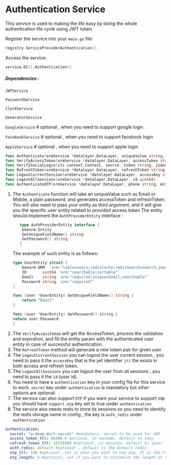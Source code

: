 # Authentication Service
This service is used to making the life easy by doing the whole authentication life cycle using JWT token.

Register the service into your `main.go` file:
```go
registry.ServiceProviderAuthentication(),
```

Access the service:
```go
service.DI().Authentication()
```

##### Dependencies :
`JWTService`

`PasswordService`

`ClockService`

`GeneratorService`

`GoogleService` # optional , when you need to support google login

`FacebookService` # optional , when you need to support facebook login

`AppleService` # optional , when you need to support apple login

```go
func Authenticate(ormService *datalayer.DataLayer, uniqueValue string, password string, entity AuthProviderEntity) (accessToken string, refreshToken string, err error) {}
func VerifyAccessToken(ormService *datalayer.DataLayer, accessToken string, entity beeorm.Entity) error {}
func VerifySocialLogin(ctx context.Context, source, token string, isAndroid bool)
func RefreshToken(ormService *datalayer.DataLayer, refreshToken string) (newAccessToken string, newRefreshToken string, err error) {}
func LogoutCurrentSession(ormService *datalayer.DataLayer, accessKey string){}
func LogoutAllSessions(ormService *datalayer.DataLayer, id uint64)
func AuthenticateOTP(ormService *datalayer.DataLayer, phone string, entity OTPProviderEntity) (accessToken string, refreshToken string, err error){}
```
1. The `Authenticate` function will take an uniqueValue such as Email or Mobile, a plain password, and generates accessToken and refreshToken.
   You will also need to pass your entity as third argument, and it will give you the specific user entity related to provided access token
   The entity should implement the `AuthProviderEntity` interface :
    ```go
       type AuthProviderEntity interface {
        beeorm.Entity
        GetUniqueFieldName() string
        GetPassword() string
       }
    ```
   The example of such entity is as follows:
    ```go
    type UserEntity struct {
        beeorm.ORM  `orm:"table=users;redisCache;redisSearch=search_pool"`
        ID       uint64 `orm:"searchable;sortable"`
        Email    string `orm:"required;unique=Email;searchable"`
        Password string `orm:"required"`
    }
   
    func (user *UserEntity) GetUniqueFieldName() string {
        return "Email"
    }
    
    func (user *UserEntity) GetPassword() string {
    return user.Password
    }
    ```
2. The `VerifyAccessToken` will get the AccessToken, process the validation and expiration, and fill the entity param with the authenticated user entity in case of successful authentication.
3. The `RefreshToken` method will generate a new token pair for given user
4. The `LogoutCurrentSession` you can logout the user current session , you need to pass it the `accessKey`  that is the jwt identifier `jti` the exists in both access and refresh token.
5. The `LogoutAllSessions` you can logout the user from all sessions , you need to pass it the `id` (user id).
6. You need to have a `authentication` key in your config file for this service to work. `secret` key under `authentication` is mandatory but other options are optional:
7. The service can also support `OTP` if you want your service to support otp you should have `support_otp` key set to true under `authentication`
8. The service also needs redis to store its sessions so you need to identify the redis storage name in config , the key is `auth_redis` under `authentication`
```yaml
authentication:
  secret: "a-deep-dark-secret" #mandatory, secret to be used for JWT
  access_token_ttl: 86400 # optional, in seconds, default to 1day
  refresh_token_ttl: 31536000 #optional, in seconds, default to 1year
  auth_redis: default #optional , default is the default redis
  otp_ttl: 120 #optional ,set it when you want to use otp, It is the ttl of otp code , default is 60 seconds
  otp_length: 5 #optional, set if you want to customize the length of otp (i.e. Email OTP)
```
